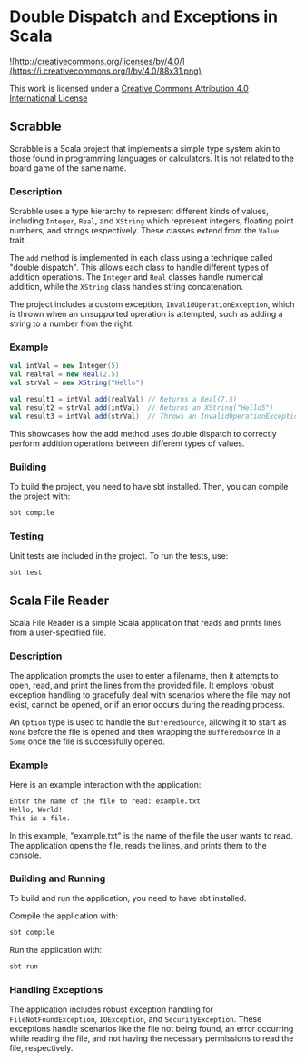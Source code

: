 # Double Dispatch and Exceptions in Scala

![http://creativecommons.org/licenses/by/4.0/](https://i.creativecommons.org/l/by/4.0/88x31.png)

This work is licensed under a
[Creative Commons Attribution 4.0 International License](http://creativecommons.org/licenses/by/4.0/)

## Scrabble

Scrabble is a Scala project that implements a simple type system akin to those found in 
programming languages or calculators. 
It is not related to the board game of the same name.

### Description

Scrabble uses a type hierarchy to represent different kinds of values, including 
`Integer`, `Real`, and `XString` which represent integers, floating point numbers, and 
strings respectively. 
These classes extend from the `Value` trait.

The `add` method is implemented in each class using a technique called "double 
dispatch". 
This allows each class to handle different types of addition operations. 
The `Integer` and `Real` classes handle numerical addition, while the `XString` class 
handles string concatenation.

The project includes a custom exception, `InvalidOperationException`, which is thrown 
when an unsupported operation is attempted, such as adding a string to a number from the
right.

### Example

```scala
val intVal = new Integer(5)
val realVal = new Real(2.5)
val strVal = new XString("Hello")

val result1 = intVal.add(realVal) // Returns a Real(7.5)
val result2 = strVal.add(intVal)  // Returns an XString("Hello5")
val result3 = intVal.add(strVal)  // Throws an InvalidOperationException
```

This showcases how the add method uses double dispatch to correctly perform addition 
operations between different types of values.

### Building

To build the project, you need to have sbt installed. 
Then, you can compile the project with:

```bash
sbt compile
```

### Testing

Unit tests are included in the project. 
To run the tests, use:

```bash
sbt test
```

## Scala File Reader

Scala File Reader is a simple Scala application that reads and prints lines from a 
user-specified file.

### Description

The application prompts the user to enter a filename, then it attempts to open, read, 
and print the lines from the provided file. 
It employs robust exception handling to gracefully deal with scenarios where the file 
may not exist, cannot be opened, or if an error occurs during the reading process.

An `Option` type is used to handle the `BufferedSource`, allowing it to start as `None` 
before the file is opened and then wrapping the `BufferedSource` in a `Some` once the 
file is successfully opened.

### Example

Here is an example interaction with the application:

```bash
Enter the name of the file to read: example.txt
Hello, World!
This is a file.
```
In this example, "example.txt" is the name of the file the user wants to read. 
The application opens the file, reads the lines, and prints them to the console.

### Building and Running

To build and run the application, you need to have sbt installed.

Compile the application with:

```bash
sbt compile
```

Run the application with:

```bash
sbt run
```

### Handling Exceptions

The application includes robust exception handling for ``FileNotFoundException``, 
``IOException``, and ``SecurityException``. 
These exceptions handle scenarios like the file not being found, an error occurring 
while reading the file, and not having the necessary permissions to read the file, 
respectively.
